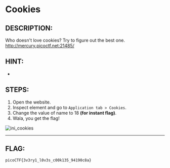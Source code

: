 # Cookies
## DESCRIPTION:
Who doesn't love cookies? Try to figure out the best one. http://mercury.picoctf.net:21485/
## HINT:
-
## STEPS:
1. Open the website.
2. Inspect element and go to `Application tab > Cookies`.
3. Change the value of name to 18 **(for instant flag)**.
4. Wala, you get the flag!

![ini_cookies](https://user-images.githubusercontent.com/89120989/173222852-270b5268-79c2-4a42-a2e0-0abcace8b488.png)


---


## FLAG:
```
picoCTF{3v3ry1_l0v3s_c00k135_94190c8a}
```
